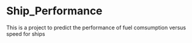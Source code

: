 # Ship_Performance
This is a project to predict the performance of fuel comsumption versus speed for ships
